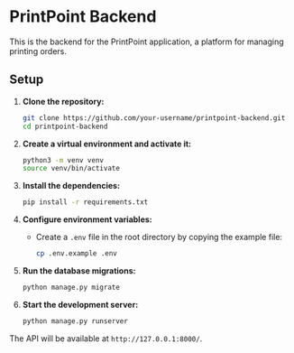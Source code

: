 # PrintPoint Backend

This is the backend for the PrintPoint application, a platform for managing printing orders.

## Setup

1.  **Clone the repository:**

    ```bash
    git clone https://github.com/your-username/printpoint-backend.git
    cd printpoint-backend
    ```

2.  **Create a virtual environment and activate it:**

    ```bash
    python3 -m venv venv
    source venv/bin/activate
    ```

3.  **Install the dependencies:**

    ```bash
    pip install -r requirements.txt
    ```

4.  **Configure environment variables:**

    - Create a `.env` file in the root directory by copying the example file:
      ```bash
      cp .env.example .env
      ```

5.  **Run the database migrations:**

    ```bash
    python manage.py migrate
    ```

6.  **Start the development server:**
    ```bash
    python manage.py runserver
    ```

The API will be available at `http://127.0.0.1:8000/`.
